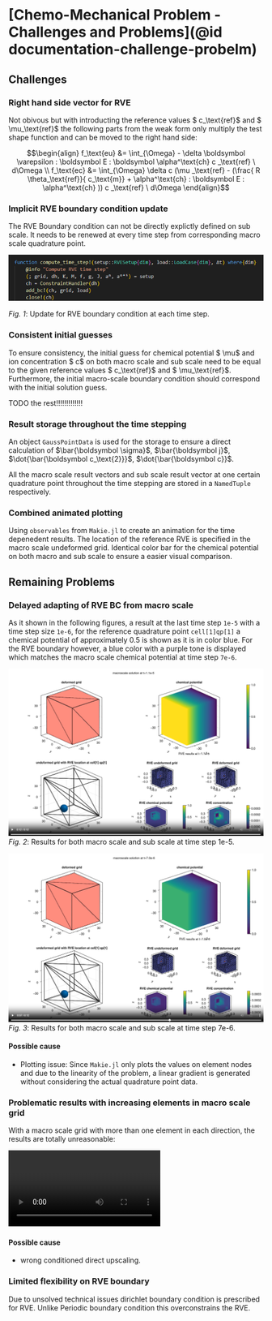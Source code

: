 # [Chemo-Mechanical Problem - Challenges and Problems](@id documentation-challenge-probelm)

## Challenges

### Right hand side vector for RVE

Not obivous but with introducting the reference values $ c_\text{ref}$ and $ \mu_\text{ref}$ the following parts from the weak form only multiply the test shape function and can be moved to the right hand side:
```math
\begin{align}
f_\text{eu} &= \int_{\Omega} - \delta \boldsymbol \varepsilon : \boldsymbol E : \boldsymbol \alpha^\text{ch}  c _\text{ref} \ d\Omega  
\\
f_\text{ec} &= \int_{\Omega} \delta c  (\mu _\text{ref} - (\frac{ R  \theta_\text{ref}}{ c_\text{m}} + \alpha^\text{ch} : \boldsymbol E : \alpha^\text{ch} ))  c _\text{ref} \ d\Omega
\end{align}
```

### Implicit RVE boundary condition update

The RVE Boundary condition can not be directly explictly defined on sub scale. It needs to be renewed at every time step from corresponding macro scale quadrature point.

![alt text](BC.png)

*Fig. 1*: Update for RVE boundary condition at each time step.

### Consistent initial guesses

To ensure consistency, the initial guess for chemical potential $ \mu$ and ion concentration $ c$ on both macro scale and sub scale need to be equal to the given reference values $ c_\text{ref}$ and $ \mu_\text{ref}$. Furthermore, the initial macro-scale boundary condition should correspond with the initial solution guess.

TODO the rest!!!!!!!!!!!!!


### Result storage throughout the time stepping

An object ``GaussPointData`` is used for the storage to ensure a direct calculation of $\bar{\boldsymbol \sigma}$, $\bar{\boldsymbol j}$, $\dot{\bar{\boldsymbol c_\text{2}}}$, $\dot{\bar{\boldsymbol c}}$.

All the macro scale result vectors and sub scale result vector at one certain quadrature point throughout the time stepping are stored in a ``NamedTuple`` respectively. 


### Combined animated plotting

Using ``observables`` from ``Makie.jl`` to create an animation for the time depenedent results. The location of the reference RVE is specified in the macro scale undeformed grid. Identical color bar for the chemical potential on both macro and sub scale to ensure a easier visual comparison.





## Remaining Problems

### Delayed adapting of RVE BC from macro scale

As it shown in the following figures, a result at the last time step `1e-5` with a time step size `1e-6`, for the reference quadrature point `cell[1]qp[1]` a chemical potential of approximately 0.5 is shown as it is in color blue. For the RVE boundary however, a blue color with a purple tone is displayed which matches the macro scale chemical potential at time step `7e-6`.

![alt text](results_one_element_t_1e-5.png)
*Fig. 2*: Results for both macro scale and sub scale at time step 1e-5.

![alt text](results_one_element_t_7e-6.png)
*Fig. 3*: Results for both macro scale and sub scale at time step 7e-6.

#### Possible cause
- Plotting issue: Since `Makie.jl` only plots the values on element nodes and due to the linearity of the problem, a linear gradient is generated without considering the actual quadrature point data.

### Problematic results with increasing elements in macro scale grid 

With a macro scale grid with more than one element in each direction, the results are totally unreasonable:

![](Myresult_two_elements.mp4)


#### Possible cause
- wrong conditioned direct upscaling.



### Limited flexibility on RVE boundary

Due to unsolved technical issues dirichlet boundary condition is prescribed for RVE. Unlike Periodic boundary condition this overconstrains the RVE.

